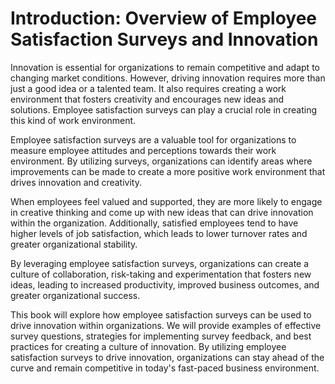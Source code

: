 Introduction: Overview of Employee Satisfaction Surveys and Innovation
======================================================================

Innovation is essential for organizations to remain competitive and adapt to changing market conditions. However, driving innovation requires more than just a good idea or a talented team. It also requires creating a work environment that fosters creativity and encourages new ideas and solutions. Employee satisfaction surveys can play a crucial role in creating this kind of work environment.

Employee satisfaction surveys are a valuable tool for organizations to measure employee attitudes and perceptions towards their work environment. By utilizing surveys, organizations can identify areas where improvements can be made to create a more positive work environment that drives innovation and creativity.

When employees feel valued and supported, they are more likely to engage in creative thinking and come up with new ideas that can drive innovation within the organization. Additionally, satisfied employees tend to have higher levels of job satisfaction, which leads to lower turnover rates and greater organizational stability.

By leveraging employee satisfaction surveys, organizations can create a culture of collaboration, risk-taking and experimentation that fosters new ideas, leading to increased productivity, improved business outcomes, and greater organizational success.

This book will explore how employee satisfaction surveys can be used to drive innovation within organizations. We will provide examples of effective survey questions, strategies for implementing survey feedback, and best practices for creating a culture of innovation. By utilizing employee satisfaction surveys to drive innovation, organizations can stay ahead of the curve and remain competitive in today's fast-paced business environment.
